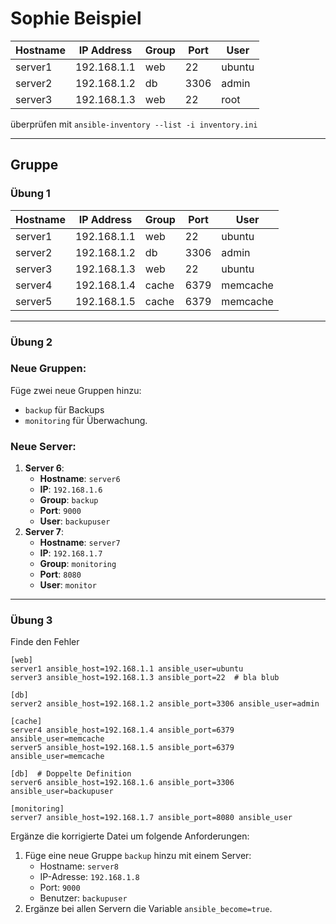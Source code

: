 # Sophie Beispiel 

| Hostname    | IP Address   | Group       | Port | User   |
|-------------|--------------|-------------|------|--------|
| server1     | 192.168.1.1  | web         | 22   | ubuntu |
| server2     | 192.168.1.2  | db          | 3306 | admin  |
| server3     | 192.168.1.3  | web         | 22   | root   |


überprüfen mit `ansible-inventory --list -i inventory.ini`

----

## Gruppe

### Übung 1

| Hostname    | IP Address   | Group       | Port | User    |
|-------------|--------------|-------------|------|---------|
| server1     | 192.168.1.1  | web         | 22   | ubuntu  |
| server2     | 192.168.1.2  | db          | 3306 | admin   |
| server3     | 192.168.1.3  | web         | 22   | ubuntu  |
| server4     | 192.168.1.4  | cache       | 6379 | memcache|
| server5     | 192.168.1.5  | cache       | 6379 | memcache|

----

### Übung 2

### **Neue Gruppen:**

Füge zwei neue Gruppen hinzu:

- `backup` für Backups
- `monitoring` für Überwachung.

### **Neue Server:**

1. **Server 6**:
    - **Hostname**: `server6`
    - **IP**: `192.168.1.6`
    - **Group**: `backup`
    - **Port**: `9000`
    - **User**: `backupuser`
2. **Server 7**:
    - **Hostname**: `server7`
    - **IP**: `192.168.1.7`
    - **Group**: `monitoring`
    - **Port**: `8080`
    - **User**: `monitor`

----

### Übung 3 

Finde den Fehler

```
[web]
server1 ansible_host=192.168.1.1 ansible_user=ubuntu
server3 ansible_host=192.168.1.3 ansible_port=22  # bla blub

[db]
server2 ansible_host=192.168.1.2 ansible_port=3306 ansible_user=admin

[cache]
server4 ansible_host=192.168.1.4 ansible_port=6379 ansible_user=memcache
server5 ansible_host=192.168.1.5 ansible_port=6379 ansible_user=memcache

[db]  # Doppelte Definition
server6 ansible_host=192.168.1.6 ansible_port=3306 ansible_user=backupuser

[monitoring]
server7 ansible_host=192.168.1.7 ansible_port=8080 ansible_user
```


Ergänze die korrigierte Datei um folgende Anforderungen:

1. Füge eine neue Gruppe `backup` hinzu mit einem Server:
    - Hostname: `server8`
    - IP-Adresse: `192.168.1.8`
    - Port: `9000`
    - Benutzer: `backupuser`
2. Ergänze bei allen Servern die Variable `ansible_become=true`.
